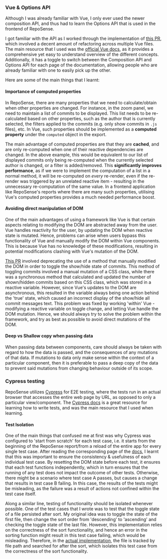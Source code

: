 ### Vue & Options API

Although I was already familiar with Vue, I only ever used the newer composition API, and thus had to learn the Options API that is used in the frontend of RepoSense.

I got familiar with the API as I worked through the implementation of [this PR](https://github.com/reposense/RepoSense/pull/1866), which involved a decent amount of refactoring across multiple Vue files. The main resource that I used was the [official Vue docs](https://vuejs.org/guide/introduction.html), as it provides a comprehensive yet easy to understand overview of the different concepts. Additionally, it has a toggle to switch between the Composition API and Options API for each page of the documentation, allowing people who are already familiar with one to easily pick up the other.

Here are some of the main things that I learnt:

####  Importance of computed properties
In RepoSense, there are many properties that we need to calculate/obtain when other properties are changed. For instance, in the zoom panel, we need to maintain a list of commits to be displayed. This list needs to be re-calculated based on other properties, such as the author that is currently selected, the filters applied to the commits (e.g. only show commits in `.js` files), etc. In Vue, such properties should be implemented as a **computed property** under the `computed` object in the export.

The main advantage of computed properties are that they are **cached**, and are only re-computed when one of their reactive dependencies are changed. In the above example, this would be equivalent to our list of displayed commits only being re-computed when the currently selected author is changed, or a filter is added/removed. This **significantly improves performance**, as if we were to implement the computation of a list in a normal method, it will be re-computed on *every* re-render, even if the re-render was triggered by an unrelated reactive item - resulting in the unnecessary re-computation of the same value. In a frontend application like RepoSense's reports where there are many such properties, utilising Vue's computed properties provides a much needed performance boost.

#### Avoiding direct manipulation of DOM
One of the main advantages of using a framework like Vue is that certain aspects relating to modifying the DOM are abstracted away from the user. Vue handles reactivity for the user, by updating the DOM when reactive state is mutated. Hence, problems can arise when users bypass this functionality of Vue and manually modify the DOM within Vue components. This is because Vue has no knowledge of these modifications, resulting in potential modifications clashing with Vue's mutation of the DOM.

[This PR](https://github.com/reposense/RepoSense/pull/1866) involved deprecating the use of a method that manually modified the DOM in order to toggle the show/hide state of commits. This method of toggling commits involved a manual mutation of a CSS class, while there was a synchronous method that calculated and updated the number of shown/hidden commits based on this CSS class, which was stored in a reactive variable. However, since Vue's updates to the DOM are asynchronous, this resulted in the variable always being one action behind the 'true' state, which caused an incorrect display of the show/hide all commit messages text. This problem was fixed by working 'within' Vue - modifying a reactive variable on toggle change, and letting Vue handle the DOM mutation. Hence, we should always try to solve the problem within the framework, and try as best as possible to avoid direct mutations of the DOM.

#### Deep vs Shallow copy when passing data
When passing data between components, care should always be taken with regard to how the data is passed, and the consequences of any mutations of that data. If mutations to data only make sense within the context of a particular component, then it is preferable to pass a deep copy of the data to prevent said mutations from changing behaviour outside of its scope.

### Cypress testing

RepoSense utilizes [Cypress](https://www.cypress.io/) for E2E testing, where the tests run in an actual browser that accesses the entire web page by URL, as opposed to only a particular view/component. The [Cypress docs](https://docs.cypress.io/guides/overview/why-cypress) is a great resource for learning how to write tests, and was the main resource that I used when learning.

#### Test Isolation
One of the main things that confused me at first was why Cypress was configured to 'start from scratch' for each test case, i.e. it starts from the beginning of the RepoSense report/from a reload of the entire app for every single test case. After reading the corresponding page of the [docs](https://docs.cypress.io/guides/core-concepts/test-isolation), I learnt that this was important to ensure the consistency & usefulness of each individual test case. By resetting the DOM state before each test, it ensures that each test functions independently, which in turn ensures that the running of any test does not impact the outcome of other tests. Otherwise, there might be a scenario where test case A passes, but causes a change that results in test case B failing. In this case, the results of the tests might be misleading, as the failure was a result of actions not confined within the test case itself.

Along a similar line, testing of functionality should be isolated whenever possible. One of the test cases that I wrote was to test that the toggle state of a file persisted after sort. My original idea was to toggle the state of the first file, then change the sort order from 'descending' to 'ascending' and checking the toggle state of the last file. However, this implementation relies on the correctness of the sort functionality, and hence an error in the sorting function might result in this test case failing, which would be misleading. Therefore, in the [actual implementation](https://github.com/reposense/RepoSense/commit/1dd4ab44a1981023169f65ead4b24588c6344052#diff-c6e7d02d4131f1788f7ec1dc99e38edcee54f91e0774bc821361cc55d307b769R121), the file is tracked by file path and searched for after the sort, which isolates this test case from the correctness of the sort functionality.